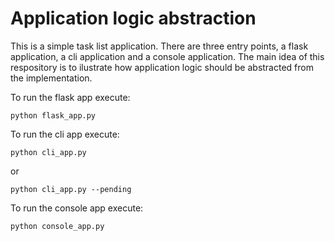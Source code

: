 # Application logic abstraction
This is a simple task list application. There are three entry points, a flask application, a cli application and a console application. The main idea of this respository is to ilustrate how application logic should be abstracted from the implementation.

To run the flask app execute:
```
python flask_app.py
```

To run the cli app execute:
```
python cli_app.py
```

or 

```
python cli_app.py --pending
```

To run the console app execute:
```
python console_app.py
```
